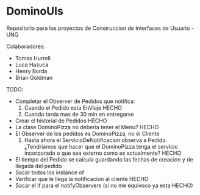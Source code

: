 # DominoUIs
Repositorio para los proyectos de Construccion de Interfaces de Usuario - UNQ

Colaboradores:
- Tomas Hurrell
- Luca Hazuca
- Henry Borda
- Brian Goldman

TODO:
- Completar el Observer de Pedidos que notifica:
  1) Cuando el Pedido esta EnViaje HECHO
  2) Cuando tarda mas de 30 min en entregarse
- Crear el historial de Pedidos HECHO
- La clase DominoPizza no deberia tener el Menu? HECHO
- El Observer de los pedidos es DominoPizza, no el Cliente 
  1) Hasta ahora el ServicioDeNotificacion observa a Pedido. ¿Tendriamos que hacer que el DominoPizza tenga el servicio incorporado o que sea externo como es actualmente? HECHO
- El tiempo del Pedido se calcula guardando las fechas de creacion y de llegada del pedido
- Sacar todos los instance of
- Verificar que le llega la notificacion al cliente HECHO
- Sacar el if para el notifyObservers (si no me equivoco ya esta HECHO)
